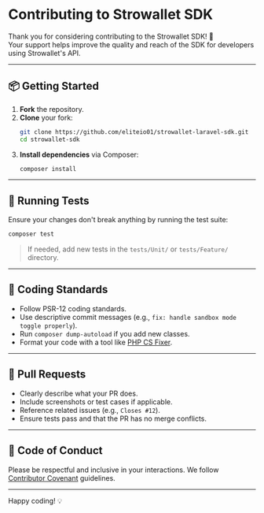 # Contributing to Strowallet SDK

Thank you for considering contributing to the Strowallet SDK! 🚀  
Your support helps improve the quality and reach of the SDK for developers using Strowallet's API.

---

## 📦 Getting Started

1. **Fork** the repository.
2. **Clone** your fork:
   ```bash
   git clone https://github.com/eliteio01/strowallet-laravel-sdk.git
   cd strowallet-sdk
   ```
3. **Install dependencies** via Composer:
   ```bash
   composer install
   ```

---

## 🧪 Running Tests

Ensure your changes don't break anything by running the test suite:

```bash
composer test
```

> If needed, add new tests in the `tests/Unit/` or `tests/Feature/` directory.

---

## 🚨 Coding Standards

- Follow PSR-12 coding standards.
- Use descriptive commit messages (e.g., `fix: handle sandbox mode toggle properly`).
- Run `composer dump-autoload` if you add new classes.
- Format your code with a tool like [PHP CS Fixer](https://github.com/FriendsOfPHP/PHP-CS-Fixer).

---

## 📄 Pull Requests

- Clearly describe what your PR does.
- Include screenshots or test cases if applicable.
- Reference related issues (e.g., `Closes #12`).
- Ensure tests pass and that the PR has no merge conflicts.

---

## 🙏 Code of Conduct

Please be respectful and inclusive in your interactions. We follow [Contributor Covenant](https://www.contributor-covenant.org/) guidelines.

---

Happy coding! 💡  

